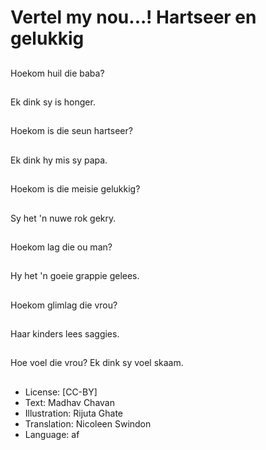 # Vertel my nou...! Hartseer en gelukkig

##
Hoekom huil die baba?

##
Ek dink sy is honger.

##
Hoekom is die seun hartseer?

##
Ek dink hy mis sy papa.

##
Hoekom is die meisie gelukkig?

##
Sy het 'n nuwe rok gekry.

##
Hoekom lag die ou man?

##
Hy het 'n goeie grappie gelees.

##
Hoekom glimlag die vrou?

##
Haar kinders lees saggies.

##
Hoe voel die vrou?
Ek dink sy voel skaam.

##
* License: [CC-BY]
* Text: Madhav Chavan
* Illustration: Rijuta Ghate
* Translation: Nicoleen Swindon
* Language: af
